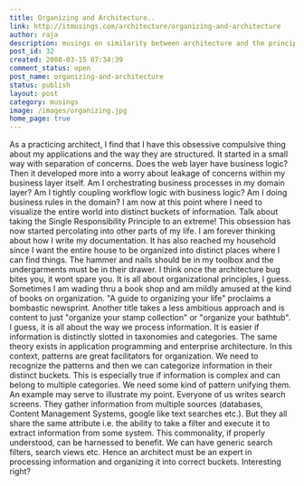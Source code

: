 ```yaml
---
title: Organizing and Architecture.. 
link: http://itmusings.com/architecture/organizing-and-architecture
author: raja
description: musings on similarity between architecture and the principles of organization
post_id: 32
created: 2008-03-15 07:34:39
comment_status: open
post_name: organizing-and-architecture
status: publish
layout: post
category: musings
image: /images/organizing.jpg
home_page: true
---
```



As a practicing architect, I find that I have this obsessive compulsive thing about my applications and the way they are structured. It started in a small way with separation of concerns. Does the web layer have business logic? Then it developed more into a worry about leakage of concerns within my business layer itself. Am I orchestrating business processes in my domain layer? Am I tightly coupling workflow logic with business logic? Am I doing business rules in the domain? I am now at this point where I need to visualize the entire world into distinct buckets of information. Talk about taking the Single Responsibility Principle to an extreme! This obsession has now started percolating into other parts of my life. I am forever thinking about how I write my documentation. It has also reached my household since I want the entire house to be organized into distinct places where I can find things. The hammer and nails should be in my toolbox and the undergarments must be in their drawer. I think once the architecture bug bites you, it wont spare you.  It is all about organizational principles, I guess. Sometimes I am wading thru a book shop and am mildly amused at the kind of books on organization. "A guide to organizing your life" proclaims a bombastic newsprint. Another title takes a less ambitious approach and is content to just "organize your stamp collection" or "organize your bathtub". I guess, it is all about the way we process information. It is easier if information is distinctly slotted in taxonomies and categories. The same theory exists in application programming and enterprise architecture. In this context, patterns are great facilitators for organization. We need to recognize the patterns and then we can categorize information in their distinct buckets. This is especially true if information is complex and can belong to multiple categories. We need some kind of pattern unifying them. An example may serve to illustrate my point. Everyone of us writes search screens. They gather information from multiple sources (databases, Content Management Systems, google like text searches etc.). But they all share the same attribute i.e. the ability to take a filter and execute it to extract information from some system. This commonality, if properly understood, can be harnessed to benefit. We can have generic search filters, search views etc. Hence an architect must be an expert in processing information and organizing it into correct buckets. Interesting right?
